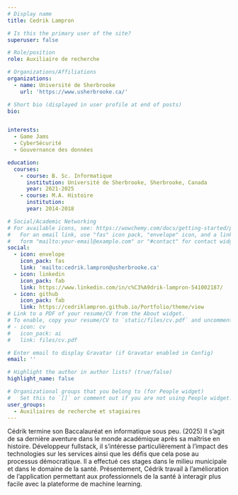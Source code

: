 ```yaml
---
# Display name
title: Cedrik Lampron

# Is this the primary user of the site?
superuser: false

# Role/position
role: Auxiliaire de recherche

# Organizations/Affiliations
organizations:
  - name: Université de Sherbrooke
    url: 'https://www.usherbrooke.ca/'

# Short bio (displayed in user profile at end of posts)
bio: 


interests:
  - Game Jams
  - CyberSécurité
  - Gouvernance des données 

education:
  courses:
    - course: B. Sc. Informatique
      institution: Université de Sherbrooke, Sherbrooke, Canada
      year: 2021-2025
    - course: M.A. Histoire
      institution: 
      year: 2014-2018

# Social/Academic Networking
# For available icons, see: https://wowchemy.com/docs/getting-started/page-builder/#icons
#   For an email link, use "fas" icon pack, "envelope" icon, and a link in the
#   form "mailto:your-email@example.com" or "#contact" for contact widget.
social:
  - icon: envelope
    icon_pack: fas
    link: 'mailto:cedrik.lampron@usherbrooke.ca'
  - icon: linkedin
    icon_pack: fab
    link: https://www.linkedin.com/in/c%C3%A9drik-lampron-541002187/
  - icon: github
    icon_pack: fab
    link: https://cedriklampron.github.io/Portfolio/theme/view
# Link to a PDF of your resume/CV from the About widget.
# To enable, copy your resume/CV to `static/files/cv.pdf` and uncomment the lines below.
# - icon: cv
#   icon_pack: ai
#   link: files/cv.pdf

# Enter email to display Gravatar (if Gravatar enabled in Config)
email: ''

# Highlight the author in author lists? (true/false)
highlight_name: false

# Organizational groups that you belong to (for People widget)
#   Set this to `[]` or comment out if you are not using People widget.
user_groups:
  - Auxiliaires de recherche et stagiaires
---
```


Cédrik termine son Baccalauréat en informatique sous peu. (2025) Il s’agit de sa dernière aventure dans le monde académique après sa maîtrise en histoire.  Développeur fullstack, il s’intéresse particulièrement à l’impact des technologies sur les services ainsi que les défis que cela pose au processus démocratique. Il a effectué ces stages dans le milieu municipale et dans le domaine de la santé. Présentement, Cédrik travail à l’amélioration de l’application permettant aux professionnels de la santé à interagir plus facile avec la plateforme de machine learning.
